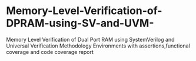 # Memory-Level-Verification-of-DPRAM-using-SV-and-UVM-
Memory Level Verification of Dual Port RAM using SystemVerilog and Universal Verification Methodology Environments with assertions,functional coverage and code coverage report
